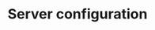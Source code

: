 ---
title: "Server configuration"
draft: false
weight: 3
type: docs
icon: mdi-format-list-bulleted-square
---